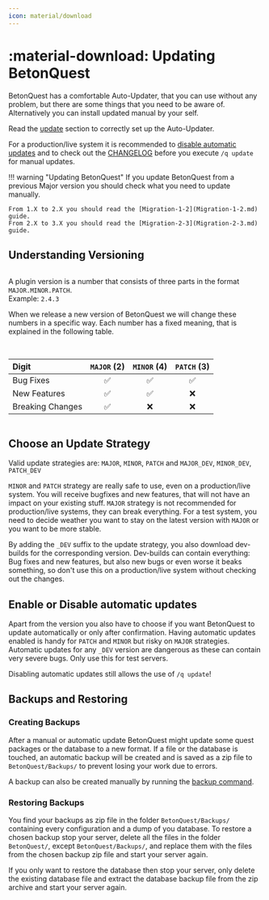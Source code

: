 ```yaml
---
icon: material/download
---
```

<style>
.table {
  max-width: 1200px;
  margin: 0 auto;
  display: grid;
  grid-gap: 1rem;
}
@media (min-width: 1800px) {
  .table { grid-template-columns: repeat(2, 1fr); }
}
td {
  white-space: nowrap;
}
</style>

# :material-download: Updating BetonQuest
BetonQuest has a comfortable Auto-Updater, that you can use without any problem, but there are some things that you need
to be aware of. Alternatively you can install updated manual by your self.

Read the [update](../Configuration.md#updating) section to correctly set up the Auto-Updater.

For a production/live system it is recommended to [disable automatic updates](#enable-or-disable-automatic-updates)
and to check out the [CHANGELOG](../../CHANGELOG.md) before you execute `/q update` for manual updates.

!!! warning "Updating BetonQuest"
    If you update BetonQuest from a previous Major version you should check what you need to update manually.
    
    From 1.X to 2.X you should read the [Migration-1-2](Migration-1-2.md) guide.  
    From 2.X to 3.X you should read the [Migration-2-3](Migration-2-3.md) guide.

## Understanding Versioning
<div class="table" markdown="block">
<div markdown="block">

A plugin version is a number that consists of three parts in the format `MAJOR.MINOR.PATCH`.  
Example: `2.4.3`

When we release a new version of BetonQuest we will change these numbers in a specific way. Each number has a fixed
meaning, that is explained in the following table.

</div>
<div markdown="block">

| Digit            |    `MAJOR` (2)     |    `MINOR` (4)     |    `PATCH` (3)     |
|:-----------------|:------------------:|:------------------:|:------------------:|
| Bug Fixes        | :white_check_mark: | :white_check_mark: | :white_check_mark: |
| New Features     | :white_check_mark: | :white_check_mark: |        :x:         |
| Breaking Changes | :white_check_mark: |        :x:         |        :x:         |

</div>
</div>

## Choose an Update Strategy
Valid update strategies are: `MAJOR`, `MINOR`, `PATCH` and `MAJOR_DEV`, `MINOR_DEV`, `PATCH_DEV`

`MINOR` and `PATCH` strategy are really safe to use, even on a production/live system. You will receive bugfixes and new
features, that will not have an impact on your existing stuff. `MAJOR` strategy is not recommended for production/live
systems, they can break everything. For a test system, you need to decide weather you want to stay on the latest version
with `MAJOR` or you want to be more stable.

By adding the `_DEV` suffix to the update strategy, you also download dev-builds for the corresponding version.
Dev-builds can contain everything: Bug fixes and new features, but also new bugs or even worse it beaks something, so
don't use this on a production/live system without checking out the changes.

## Enable or Disable automatic updates
Apart from the version you also have to choose if you want BetonQuest to update automatically or only after
confirmation. Having automatic updates enabled is handy for `PATCH` and `MINOR` but risky on `MAJOR` strategies.
Automatic updates for any `_DEV` version are dangerous as these can contain very severe bugs. Only use this for test
servers.

Disabling automatic updates still allows the use of `/q update`!

## Backups and Restoring
### Creating Backups
After a manual or automatic update BetonQuest might update some quest packages or the database to a new format. If a
file or the database is touched, an automatic backup will be created and is saved as a zip file to `BetonQuest/Backups/`
to prevent losing your work due to errors.

A backup can also be created manually by running the [backup command](../Commands-and-permissions.md#commands).

### Restoring Backups
You find your backups as zip file in the folder `BetonQuest/Backups/` containing every configuration and a dump of you
database. To restore a chosen backup stop your server, delete all the files in the folder `BetonQuest/`,
except `BetonQuest/Backups/`, and replace them with the files from the chosen backup zip file and start your server
again.

If you only want to restore the database then stop your server, only delete the existing database file and extract the
database backup file from the zip archive and start your server again.

